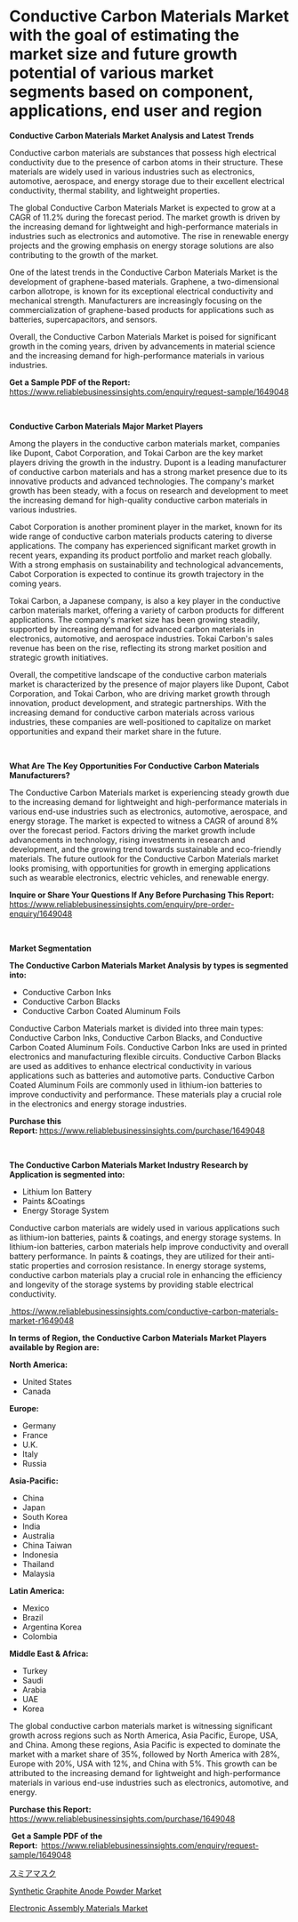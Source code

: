 <p><h1>Conductive Carbon Materials Market with the goal of estimating the market size and future growth potential of various market segments based on component, applications, end user and region</h1></p><p><strong>Conductive Carbon Materials Market Analysis and Latest Trends</strong></p>
<p><p>Conductive carbon materials are substances that possess high electrical conductivity due to the presence of carbon atoms in their structure. These materials are widely used in various industries such as electronics, automotive, aerospace, and energy storage due to their excellent electrical conductivity, thermal stability, and lightweight properties.</p><p>The global Conductive Carbon Materials Market is expected to grow at a CAGR of 11.2% during the forecast period. The market growth is driven by the increasing demand for lightweight and high-performance materials in industries such as electronics and automotive. The rise in renewable energy projects and the growing emphasis on energy storage solutions are also contributing to the growth of the market.</p><p>One of the latest trends in the Conductive Carbon Materials Market is the development of graphene-based materials. Graphene, a two-dimensional carbon allotrope, is known for its exceptional electrical conductivity and mechanical strength. Manufacturers are increasingly focusing on the commercialization of graphene-based products for applications such as batteries, supercapacitors, and sensors.</p><p>Overall, the Conductive Carbon Materials Market is poised for significant growth in the coming years, driven by advancements in material science and the increasing demand for high-performance materials in various industries.</p></p>
<p><strong>Get a Sample PDF of the Report:&nbsp;</strong> <a href="https://www.reliablebusinessinsights.com/enquiry/request-sample/1649048">https://www.reliablebusinessinsights.com/enquiry/request-sample/1649048</a></p>
<p>&nbsp;</p>
<p><strong>Conductive Carbon Materials Major Market Players</strong></p>
<p><p>Among the players in the conductive carbon materials market, companies like Dupont, Cabot Corporation, and Tokai Carbon are the key market players driving the growth in the industry. Dupont is a leading manufacturer of conductive carbon materials and has a strong market presence due to its innovative products and advanced technologies. The company's market growth has been steady, with a focus on research and development to meet the increasing demand for high-quality conductive carbon materials in various industries.</p><p>Cabot Corporation is another prominent player in the market, known for its wide range of conductive carbon materials products catering to diverse applications. The company has experienced significant market growth in recent years, expanding its product portfolio and market reach globally. With a strong emphasis on sustainability and technological advancements, Cabot Corporation is expected to continue its growth trajectory in the coming years.</p><p>Tokai Carbon, a Japanese company, is also a key player in the conductive carbon materials market, offering a variety of carbon products for different applications. The company's market size has been growing steadily, supported by increasing demand for advanced carbon materials in electronics, automotive, and aerospace industries. Tokai Carbon's sales revenue has been on the rise, reflecting its strong market position and strategic growth initiatives.</p><p>Overall, the competitive landscape of the conductive carbon materials market is characterized by the presence of major players like Dupont, Cabot Corporation, and Tokai Carbon, who are driving market growth through innovation, product development, and strategic partnerships. With the increasing demand for conductive carbon materials across various industries, these companies are well-positioned to capitalize on market opportunities and expand their market share in the future.</p></p>
<p>&nbsp;</p>
<p><strong>What Are The Key Opportunities For Conductive Carbon Materials Manufacturers?</strong></p>
<p><p>The Conductive Carbon Materials market is experiencing steady growth due to the increasing demand for lightweight and high-performance materials in various end-use industries such as electronics, automotive, aerospace, and energy storage. The market is expected to witness a CAGR of around 8% over the forecast period. Factors driving the market growth include advancements in technology, rising investments in research and development, and the growing trend towards sustainable and eco-friendly materials. The future outlook for the Conductive Carbon Materials market looks promising, with opportunities for growth in emerging applications such as wearable electronics, electric vehicles, and renewable energy.</p></p>
<p><strong>Inquire or Share Your Questions If Any Before Purchasing This Report:</strong> <a href="https://www.reliablebusinessinsights.com/enquiry/pre-order-enquiry/1649048">https://www.reliablebusinessinsights.com/enquiry/pre-order-enquiry/1649048</a></p>
<p>&nbsp;</p>
<p><strong>Market Segmentation</strong></p>
<p><strong>The Conductive Carbon Materials Market Analysis by types is segmented into:</strong></p>
<p><ul><li>Conductive Carbon Inks</li><li>Conductive Carbon Blacks</li><li>Conductive Carbon Coated Aluminum Foils</li></ul></p>
<p><p>Conductive Carbon Materials market is divided into three main types: Conductive Carbon Inks, Conductive Carbon Blacks, and Conductive Carbon Coated Aluminum Foils. Conductive Carbon Inks are used in printed electronics and manufacturing flexible circuits. Conductive Carbon Blacks are used as additives to enhance electrical conductivity in various applications such as batteries and automotive parts. Conductive Carbon Coated Aluminum Foils are commonly used in lithium-ion batteries to improve conductivity and performance. These materials play a crucial role in the electronics and energy storage industries.</p></p>
<p><strong>Purchase this Report:&nbsp;</strong><a href="https://www.reliablebusinessinsights.com/purchase/1649048">https://www.reliablebusinessinsights.com/purchase/1649048</a></p>
<p>&nbsp;</p>
<p><strong>The Conductive Carbon Materials Market Industry Research by Application is segmented into:</strong></p>
<p><ul><li>Lithium Ion Battery</li><li>Paints &Coatings</li><li>Energy Storage System</li></ul></p>
<p><p>Conductive carbon materials are widely used in various applications such as lithium-ion batteries, paints & coatings, and energy storage systems. In lithium-ion batteries, carbon materials help improve conductivity and overall battery performance. In paints & coatings, they are utilized for their anti-static properties and corrosion resistance. In energy storage systems, conductive carbon materials play a crucial role in enhancing the efficiency and longevity of the storage systems by providing stable electrical conductivity.</p></p>
<p><a href="https://www.reliablebusinessinsights.com/conductive-carbon-materials-market-r1649048">&nbsp;https://www.reliablebusinessinsights.com/conductive-carbon-materials-market-r1649048</a></p>
<p><strong>In terms of Region, the Conductive Carbon Materials Market Players available by Region are:</strong></p>
<p>
    <p> <strong> North America: </strong>
        <ul>
            <li>United States</li>
            <li>Canada</li>
        </ul>
        </p> 
    <p> <strong> Europe: </strong>
        <ul>
            <li>Germany</li>
            <li>France</li>
            <li>U.K.</li>
            <li>Italy</li>
            <li>Russia</li>
        </ul>
        </p> 
    <p> <strong> Asia-Pacific: </strong>
        <ul>
            <li>China</li>
            <li>Japan</li>
            <li>South Korea</li>
            <li>India</li>
            <li>Australia</li>
            <li>China Taiwan</li>
            <li>Indonesia</li>
            <li>Thailand</li>
            <li>Malaysia</li>
        </ul>
        </p> 
    <p> <strong> Latin America: </strong>
        <ul>
            <li>Mexico</li>
            <li>Brazil</li>
            <li>Argentina Korea</li>
            <li>Colombia</li>
        </ul>
        </p> 
    <p> <strong> Middle East & Africa: </strong>
        <ul>
            <li>Turkey</li>
            <li>Saudi</li>
            <li>Arabia</li>
            <li>UAE</li>
            <li>Korea</li>
        </ul>
    </p>
    </p>
<p><p>The global conductive carbon materials market is witnessing significant growth across regions such as North America, Asia Pacific, Europe, USA, and China. Among these regions, Asia Pacific is expected to dominate the market with a market share of 35%, followed by North America with 28%, Europe with 20%, USA with 12%, and China with 5%. This growth can be attributed to the increasing demand for lightweight and high-performance materials in various end-use industries such as electronics, automotive, and energy.</p></p>
<p><strong>Purchase this Report: </strong><a href="https://www.reliablebusinessinsights.com/purchase/1649048">https://www.reliablebusinessinsights.com/purchase/1649048</a></p>
<p>&nbsp;<strong>Get a Sample PDF of the Report:&nbsp;&nbsp;</strong><a href="https://www.reliablebusinessinsights.com/enquiry/request-sample/1649048">https://www.reliablebusinessinsights.com/enquiry/request-sample/1649048</a></p>
<p><strong></strong></p>
<p><p><a href="https://github.com/TysonKub/Market-Research-Report-List-1/blob/main/7276519109011.md">スミアマスク</a></p><p><a href="https://github.com/LitzyGulgowski2023/Market-Research-Report-List-1/blob/main/synthetic-graphite-anode-powder-market.md">Synthetic Graphite Anode Powder Market</a></p><p><a href="https://view.publitas.com/reportprime-1/electronic-assembly-materials-market-share-and-new-trends-analysis-by-its-type-application-end-use-and-forecast-for-period-from-2024-to-2031/">Electronic Assembly Materials Market</a></p></p>